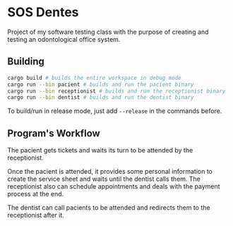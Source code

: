 # SOS Dentes

Project of my software testing class with the purpose of creating and testing
an odontological office system.

## Building

```bash
cargo build # builds the entire workspace in debug mode
cargo run --bin pacient # builds and run the pacient binary
cargo run --bin receptionist # builds and run the receptionist binary
cargo run --bin dentist # builds and run the dentist binary
```

To build/run in release mode, just add `--release` in the commands before.

## Program's Workflow

The pacient gets tickets and waits its turn to be attended by the receptionist.

Once the pacient is attended, it provides some personal information to create
the service sheet and waits until the dentist calls them. The receptionist also
can schedule appointments and deals with the payment process at the end.

The dentist can call pacients to be attended and redirects them to the
receptionist after it.

